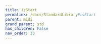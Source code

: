 ```yaml
---
title: isStart
permalink: /docs/StandardLibrary#isStart
parent: midi
grand_parent: std
has_children: False
nav_order: 33
---
```

